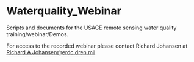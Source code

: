 # Waterquality_Webinar

Scripts and documents for the USACE remote sensing water quality training/webinar/Demos.

For access to the recorded webinar please contact Richard Johansen at Richard.A.Johansen@erdc.dren.mil
